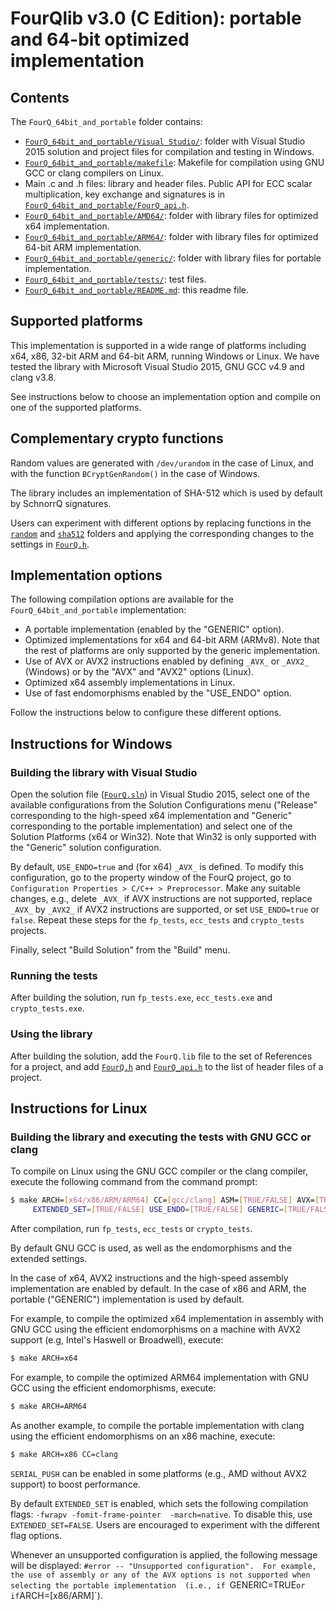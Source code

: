 # FourQlib v3.0 (C Edition): portable and 64-bit optimized implementation

## Contents

The `FourQ_64bit_and_portable` folder contains:

* [`FourQ_64bit_and_portable/Visual Studio/`](FourQ_64bit_and_portable/Visual%20Studio/): folder with Visual Studio 2015 solution and 
project files for compilation and testing in Windows.
* [`FourQ_64bit_and_portable/makefile`](FourQ_64bit_and_portable/makefile): Makefile for compilation using GNU GCC or clang compilers 
on Linux. 
* Main .c and .h files: library and header files. Public API for ECC scalar multiplication, key exchange and signatures is in 
[`FourQ_64bit_and_portable/FourQ_api.h`](FourQ_64bit_and_portable/FourQ_api.h).        
* [`FourQ_64bit_and_portable/AMD64/`](FourQ_64bit_and_portable/AMD64/): folder with library files for optimized x64 implementation.
* [`FourQ_64bit_and_portable/ARM64/`](FourQ_64bit_and_portable/ARM64/): folder with library files for optimized 64-bit ARM 
implementation.
* [`FourQ_64bit_and_portable/generic/`](FourQ_64bit_and_portable/generic/): folder with library files for portable implementation.
* [`FourQ_64bit_and_portable/tests/`](FourQ_64bit_and_portable/tests/): test files.
* [`FourQ_64bit_and_portable/README.md`](FourQ_64bit_and_portable/README.md): this readme file.

## Supported platforms

This implementation is supported in a wide range of platforms including x64, x86, 32-bit ARM and 64-bit ARM,
running Windows or Linux. We have tested the library with Microsoft Visual Studio 2015, GNU GCC v4.9 and 
clang v3.8. 

See instructions below to choose an implementation option and compile on one of the supported platforms. 

## Complementary crypto functions

Random values are generated with `/dev/urandom` in the case of Linux, and with the function `BCryptGenRandom()` in the case of Windows.

The library includes an implementation of SHA-512 which is used by default by SchnorrQ signatures.

Users can experiment with different options by replacing functions in the [`random`](random/) and [`sha512`](sha512/) folders and 
applying the corresponding changes to the settings in [`FourQ.h`](FourQ_64bit_and_portable/FourQ.h). 

## Implementation options

The following compilation options are available for the `FourQ_64bit_and_portable` implementation:

* A portable implementation (enabled by the "GENERIC" option).
* Optimized implementations for x64 and 64-bit ARM (ARMv8). Note that the rest of platforms are only supported
  by the generic implementation. 
* Use of AVX or AVX2 instructions enabled by defining `_AVX_` or `_AVX2_` (Windows) or by the "AVX" and "AVX2" 
  options (Linux).
* Optimized x64 assembly implementations in Linux.
* Use of fast endomorphisms enabled by the "USE_ENDO" option.

Follow the instructions below to configure these different options.

## Instructions for Windows

### Building the library with Visual Studio

Open the solution file ([`FourQ.sln`](FourQ_64bit_and_portable/Visual%20Studio/FourQ/FourQ.sln)) in Visual Studio 2015, select 
one of the available configurations from
the Solution Configurations menu ("Release" corresponding to the high-speed x64 implementation and "Generic" 
corresponding to the portable implementation) and select one of the Solution Platforms (x64 or Win32). Note 
that Win32 is only supported with the "Generic" solution configuration.

By default, `USE_ENDO=true` and (for x64) `_AVX_` is defined. To modify this configuration, go to the property 
window of the FourQ project, go to `Configuration Properties > C/C++ > Preprocessor`. Make any suitable changes, 
e.g., delete `_AVX_` if AVX instructions are not supported, replace `_AVX_` by `_AVX2_` if AVX2 instructions
are supported, or set `USE_ENDO=true` or `false`. Repeat these steps for the `fp_tests`, `ecc_tests` and `crypto_tests` projects.

Finally, select "Build Solution" from the "Build" menu. 

### Running the tests

After building the solution, run `fp_tests.exe`, `ecc_tests.exe` and `crypto_tests.exe`.

### Using the library

After building the solution, add the `FourQ.lib` file to the set of References for a project, and add 
[`FourQ.h`](FourQ_64bit_and_portable/FourQ.h) and [`FourQ_api.h`](FourQ_64bit_and_portable\FourQ_api.h) to the list of 
header files of a project.

## Instructions for Linux

### Building the library and executing the tests with GNU GCC or clang

To compile on Linux using the GNU GCC compiler or the clang compiler, execute the following command from the 
command prompt:

```sh
$ make ARCH=[x64/x86/ARM/ARM64] CC=[gcc/clang] ASM=[TRUE/FALSE] AVX=[TRUE/FALSE] AVX2=[TRUE/FALSE] 
     EXTENDED_SET=[TRUE/FALSE] USE_ENDO=[TRUE/FALSE] GENERIC=[TRUE/FALSE] SERIAL_PUSH=[TRUE/FALSE] 
```

After compilation, run `fp_tests`, `ecc_tests` or `crypto_tests`.

By default GNU GCC is used, as well as the endomorphisms and the extended settings.

In the case of x64, AVX2 instructions and the high-speed assembly implementation are enabled by default.
In the case of x86 and ARM, the portable ("GENERIC") implementation is used by default.

For example, to compile the optimized x64 implementation in assembly with GNU GCC using the efficient
endomorphisms on a machine with AVX2 support (e.g, Intel's Haswell or Broadwell), execute:

```sh
$ make ARCH=x64
```

For example, to compile the optimized ARM64 implementation with GNU GCC using the efficient endomorphisms, 
execute:

```sh
$ make ARCH=ARM64
```

As another example, to compile the portable implementation with clang using the efficient endomorphisms 
on an x86 machine, execute:

```sh
$ make ARCH=x86 CC=clang
```

`SERIAL_PUSH` can be enabled in some platforms (e.g., AMD without AVX2 support) to boost performance.

By default `EXTENDED_SET` is enabled, which sets the following compilation flags: `-fwrapv -fomit-frame-pointer 
-march=native`. To disable this, use `EXTENDED_SET=FALSE`.
Users are encouraged to experiment with the different flag options.

Whenever an unsupported configuration is applied, the following message will be displayed: `#error -- "Unsupported configuration". 
For example, the use of assembly or any of the AVX options is not supported when selecting the portable implementation 
(i.e., if `GENERIC=TRUE` or if `ARCH=[x86/ARM]`). 
